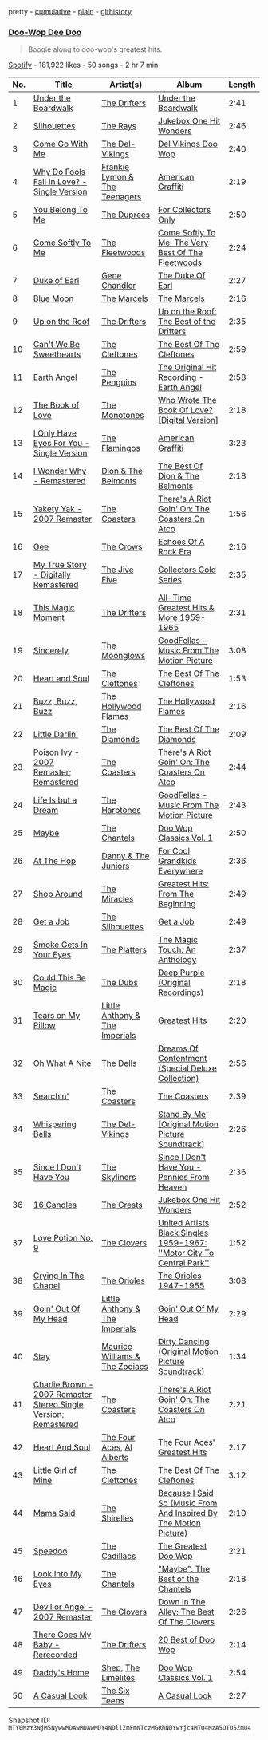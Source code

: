 pretty - [cumulative](/playlists/cumulative/37i9dQZF1DX9GxQjEBVviW.md) - [plain](/playlists/plain/37i9dQZF1DX9GxQjEBVviW) - [githistory](https://github.githistory.xyz/mackorone/spotify-playlist-archive/blob/main/playlists/plain/37i9dQZF1DX9GxQjEBVviW)

### [Doo\-Wop Dee Doo](https://open.spotify.com/playlist/37i9dQZF1DX9GxQjEBVviW)

> ​Boogie along to doo\-wop's greatest hits.

[Spotify](https://open.spotify.com/user/spotify) - 181,922 likes - 50 songs - 2 hr 7 min

| No. | Title | Artist(s) | Album | Length |
|---|---|---|---|---|
| 1 | [Under the Boardwalk](https://open.spotify.com/track/65jrjEhWfAvysKfnojk1i0) | [The Drifters](https://open.spotify.com/artist/1FqqOl9itIUpXr4jZPIVoT) | [Under the Boardwalk](https://open.spotify.com/album/7AgI5vniflcbh86Znea7yM) | 2:41 |
| 2 | [Silhouettes](https://open.spotify.com/track/5P9EI5iZRctJ0QcarKmraH) | [The Rays](https://open.spotify.com/artist/3owdLGoMpuTwee9KIh1Ibv) | [Jukebox One Hit Wonders](https://open.spotify.com/album/7DtncHfVoKT9zAuP5s6FHE) | 2:46 |
| 3 | [Come Go With Me](https://open.spotify.com/track/4eRdlW0SvlRpq285jI9uf5) | [The Del\-Vikings](https://open.spotify.com/artist/10xLCBOlt2NhclsRmrOvX5) | [Del Vikings Doo Wop](https://open.spotify.com/album/0GalVuWWpgt6JrmEb8MwLa) | 2:40 |
| 4 | [Why Do Fools Fall In Love? \- Single Version](https://open.spotify.com/track/0QlHvmgHQ66FFaSbKkVYJM) | [Frankie Lymon & The Teenagers](https://open.spotify.com/artist/40Zt6u0Ig5vXtrq0htgqvt) | [American Graffiti](https://open.spotify.com/album/3ZQMECQRA5pu9YP6LtiiIC) | 2:19 |
| 5 | [You Belong To Me](https://open.spotify.com/track/1bgKnEPujoiQzz0pc6gdt7) | [The Duprees](https://open.spotify.com/artist/6nYTjfJFNic9m83TROYHUS) | [For Collectors Only](https://open.spotify.com/album/0pcBefwnYyOH6eaRAQYIRZ) | 2:50 |
| 6 | [Come Softly To Me](https://open.spotify.com/track/603N4XGJUTbK760GLCvIIs) | [The Fleetwoods](https://open.spotify.com/artist/673J686eeEXMYJorgQ70lX) | [Come Softly To Me: The Very Best Of The Fleetwoods](https://open.spotify.com/album/53Z6bXyBJ7tlRtMettF6Uq) | 2:24 |
| 7 | [Duke of Earl](https://open.spotify.com/track/6Hy22YDN9HJMRlJP1LwnJy) | [Gene Chandler](https://open.spotify.com/artist/52uMkSFt2RVO6XxTEt5VeW) | [The Duke Of Earl](https://open.spotify.com/album/2VmU63FIBsGgQYItCvsYkl) | 2:27 |
| 8 | [Blue Moon](https://open.spotify.com/track/2CghtwfbA6zkqfxRlSsSJG) | [The Marcels](https://open.spotify.com/artist/1JQYskbOoudT9cylam24a3) | [The Marcels](https://open.spotify.com/album/7aRLy6IzAiasWqxy62lubc) | 2:16 |
| 9 | [Up on the Roof](https://open.spotify.com/track/2806jBTs12WAfzFImSxJzL) | [The Drifters](https://open.spotify.com/artist/1FqqOl9itIUpXr4jZPIVoT) | [Up on the Roof: The Best of the Drifters](https://open.spotify.com/album/2hnrAozjkiXgE1Xe2X4Fq3) | 2:35 |
| 10 | [Can't We Be Sweethearts](https://open.spotify.com/track/6vF8EUUjVNkKf1Yb2lmovx) | [The Cleftones](https://open.spotify.com/artist/55vDUEAKaeyEYSlzm5rRyf) | [The Best Of The Cleftones](https://open.spotify.com/album/4Ww5jdBeQfopiPnKvbYEcN) | 2:59 |
| 11 | [Earth Angel](https://open.spotify.com/track/75Mwp7YsQRk0ZBq1lOdL2T) | [The Penguins](https://open.spotify.com/artist/6lOk7hCr8x3O9vHwylXyHR) | [The Original Hit Recording \- Earth Angel](https://open.spotify.com/album/42sz9A7lXIP7qmMkFh3sOQ) | 2:58 |
| 12 | [The Book of Love](https://open.spotify.com/track/1N131UBLlYAUJNVpHOfEc1) | [The Monotones](https://open.spotify.com/artist/39aV9if9R4QuPZxrJsxc9a) | [Who Wrote The Book Of Love? \[Digital Version\]](https://open.spotify.com/album/2Bpr0LzFjdDjBHKsT9JxOV) | 2:18 |
| 13 | [I Only Have Eyes For You \- Single Version](https://open.spotify.com/track/3pHKy8Vmwi52p7V9ADdmTU) | [The Flamingos](https://open.spotify.com/artist/6iygtKnPG7TRvDaTYcLOd6) | [American Graffiti](https://open.spotify.com/album/3ZQMECQRA5pu9YP6LtiiIC) | 3:23 |
| 14 | [I Wonder Why \- Remastered](https://open.spotify.com/track/5ta9IiShIAlXs38xpdkEaH) | [Dion & The Belmonts](https://open.spotify.com/artist/2loYllWFfoWpoxC5YrJKc4) | [The Best Of Dion & The Belmonts](https://open.spotify.com/album/4XCCPbgyV1L06tIZmQYFwu) | 2:18 |
| 15 | [Yakety Yak \- 2007 Remaster](https://open.spotify.com/track/3Lbxie6whOW4eMt4jtI32k) | [The Coasters](https://open.spotify.com/artist/3QZKZBEmr54lAVI5XvmjnM) | [There's A Riot Goin' On: The Coasters On Atco](https://open.spotify.com/album/1oi6aLPgSAwv3352Jtmjku) | 1:56 |
| 16 | [Gee](https://open.spotify.com/track/2FmGxujlxCoOMFLEY6XQ9W) | [The Crows](https://open.spotify.com/artist/2zee4amgZunaTl3YyLz1iG) | [Echoes Of A Rock Era](https://open.spotify.com/album/61w6Wg7Xli7dxZx2GrTZgi) | 2:16 |
| 17 | [My True Story \- Digitally Remastered](https://open.spotify.com/track/3V3FNxI4qfqtJUN6NYfE81) | [The Jive Five](https://open.spotify.com/artist/2HWsf577KqaPhXyBFzei7L) | [Collectors Gold Series](https://open.spotify.com/album/1fP6tO7l2L2z68myCVAaE4) | 2:35 |
| 18 | [This Magic Moment](https://open.spotify.com/track/4vBDAxKllafwCMDWD76atv) | [The Drifters](https://open.spotify.com/artist/1FqqOl9itIUpXr4jZPIVoT) | [All\-Time Greatest Hits & More 1959\-1965](https://open.spotify.com/album/4Pazwl8nUfQj49K6xyADQ7) | 2:31 |
| 19 | [Sincerely](https://open.spotify.com/track/0a80x0s1pnRabaBIZgIZoT) | [The Moonglows](https://open.spotify.com/artist/1sZwQg2rvSlGhkG218SouM) | [GoodFellas \- Music From The Motion Picture](https://open.spotify.com/album/5MfaOJg3VO99QZxvyZC30B) | 3:08 |
| 20 | [Heart and Soul](https://open.spotify.com/track/5XoYj1BbiLSzBjhPoMv09C) | [The Cleftones](https://open.spotify.com/artist/55vDUEAKaeyEYSlzm5rRyf) | [The Best Of The Cleftones](https://open.spotify.com/album/4Ww5jdBeQfopiPnKvbYEcN) | 1:53 |
| 21 | [Buzz, Buzz, Buzz](https://open.spotify.com/track/1rhkJsynQ42VnaJanPmNwg) | [The Hollywood Flames](https://open.spotify.com/artist/121nZKKBmAkL8NKaXY0rkC) | [The Hollywood Flames](https://open.spotify.com/album/6ezr8YCNogJhJv0ggSRtET) | 2:16 |
| 22 | [Little Darlin'](https://open.spotify.com/track/0f7JTPN46BnWiRGb5A1fft) | [The Diamonds](https://open.spotify.com/artist/3s9kaLrpplvv4vIzZBYPga) | [The Best Of The Diamonds](https://open.spotify.com/album/5zsNB8XxgBrMHJeQjYJ7QH) | 2:09 |
| 23 | [Poison Ivy \- 2007 Remaster; Remastered](https://open.spotify.com/track/5sbN2KexToBTtNiuhwysxo) | [The Coasters](https://open.spotify.com/artist/3QZKZBEmr54lAVI5XvmjnM) | [There's A Riot Goin' On: The Coasters On Atco](https://open.spotify.com/album/1oi6aLPgSAwv3352Jtmjku) | 2:44 |
| 24 | [Life Is but a Dream](https://open.spotify.com/track/6CJnPLGcsyFErEoJb6gHFK) | [The Harptones](https://open.spotify.com/artist/3ldj7TJdwN9Ei96ZIUU3M7) | [GoodFellas \- Music From The Motion Picture](https://open.spotify.com/album/5MfaOJg3VO99QZxvyZC30B) | 2:43 |
| 25 | [Maybe](https://open.spotify.com/track/3OQws3wO9koGb1g2QP2YsN) | [The Chantels](https://open.spotify.com/artist/08kLJJHCIH3KZGk4FZmWSK) | [Doo Wop Classics Vol\. 1](https://open.spotify.com/album/74o0BLyhgBt6bvNqflYNmp) | 2:50 |
| 26 | [At The Hop](https://open.spotify.com/track/0X1rGmNiBAdqpkeWlaZbmi) | [Danny & The Juniors](https://open.spotify.com/artist/6Ahm6X9wSKXitavOvu0XzY) | [For Cool Grandkids Everywhere](https://open.spotify.com/album/32xVr7I4Aj0RqHYRTsQx0a) | 2:36 |
| 27 | [Shop Around](https://open.spotify.com/track/1VMncXCJ34SIAosUKhzjHy) | [The Miracles](https://open.spotify.com/artist/6TqQLejnHXMGr7KcegxUND) | [Greatest Hits: From The Beginning](https://open.spotify.com/album/5XmTHDRdxXFdrctu02TLMP) | 2:49 |
| 28 | [Get a Job](https://open.spotify.com/track/21NhrNOfIoakyWISXUMkFN) | [The Silhouettes](https://open.spotify.com/artist/5LmehwqsJa7a4Ya5SaqXpx) | [Get a Job](https://open.spotify.com/album/28pRA1gcndMkuHd0LI9EN9) | 2:49 |
| 29 | [Smoke Gets In Your Eyes](https://open.spotify.com/track/1jTkRvUHQhh2v77G5KOyYW) | [The Platters](https://open.spotify.com/artist/6KWcxMWVNVIYbdOQyJtsSy) | [The Magic Touch: An Anthology](https://open.spotify.com/album/6qV2qBClHsKwdfbzQfBUFC) | 2:37 |
| 30 | [Could This Be Magic](https://open.spotify.com/track/4OkVQKZpYeuZaCJ7pjNGMc) | [The Dubs](https://open.spotify.com/artist/33rjua7RFjy9GwqKWnbnGJ) | [Deep Purple \(Original Recordings\)](https://open.spotify.com/album/6jul8eX6ZcgkvwVSsfbki1) | 2:18 |
| 31 | [Tears on My Pillow](https://open.spotify.com/track/07ePHsQ0SopWrnCbNjNC2D) | [Little Anthony & The Imperials](https://open.spotify.com/artist/3PF1KBeHYb14yKgsiE693V) | [Greatest Hits](https://open.spotify.com/album/5f1KMzQPkGnHOerwnOkHSV) | 2:20 |
| 32 | [Oh What A Nite](https://open.spotify.com/track/1S5eC9PiwzHG6QkVeQYbWn) | [The Dells](https://open.spotify.com/artist/0wbrRIw2po5DV4LeaHw55S) | [Dreams Of Contentment \(Special Deluxe Collection\)](https://open.spotify.com/album/1d010u6FB9UIUlk2P9BRYI) | 2:56 |
| 33 | [Searchin'](https://open.spotify.com/track/5DCqNn752dBJbjM6LEtQJU) | [The Coasters](https://open.spotify.com/artist/3QZKZBEmr54lAVI5XvmjnM) | [The Coasters](https://open.spotify.com/album/3HRX7bzilG4zT8CZ6KTdtO) | 2:39 |
| 34 | [Whispering Bells](https://open.spotify.com/track/0VRJtAPuTBrYTfAjVp7HD9) | [The Del\-Vikings](https://open.spotify.com/artist/10xLCBOlt2NhclsRmrOvX5) | [Stand By Me \[Original Motion Picture Soundtrack\]](https://open.spotify.com/album/0Yk5DkDnqOtzPuBzTs6fti) | 2:26 |
| 35 | [Since I Don't Have You](https://open.spotify.com/track/5zgzOyEZPoeQwmXFzW0bPn) | [The Skyliners](https://open.spotify.com/artist/4JeG1IusHcsL2owYnsJ7wk) | [Since I Don't Have You \- Pennies From Heaven](https://open.spotify.com/album/720l9qVPyWsc95YUwR01HE) | 2:36 |
| 36 | [16 Candles](https://open.spotify.com/track/4FgGZFdLekTIjocfAu9Mxd) | [The Crests](https://open.spotify.com/artist/64vw6q9ZBTop3Tf2ol1x4U) | [Jukebox One Hit Wonders](https://open.spotify.com/album/7DtncHfVoKT9zAuP5s6FHE) | 2:52 |
| 37 | [Love Potion No\. 9](https://open.spotify.com/track/4Frd6VT1lsdjiwfAQaSldS) | [The Clovers](https://open.spotify.com/artist/0ckkj0a9CvIJr4h84B0OlN) | [United Artists Black Singles 1959\-1967: ''Motor City To Central Park''](https://open.spotify.com/album/0QIsqKfh4h5dWicuHWSxOC) | 1:52 |
| 38 | [Crying In The Chapel](https://open.spotify.com/track/35vjuw2ttf6OL5vFXY9w5v) | [The Orioles](https://open.spotify.com/artist/4Am5deuAhDuKUJgXmoCQzj) | [The Orioles 1947\-1955](https://open.spotify.com/album/65RsqV8nJL5rPzAkzKjjWa) | 3:08 |
| 39 | [Goin' Out Of My Head](https://open.spotify.com/track/538IUnkjiDgU9Ndhf1wN2f) | [Little Anthony & The Imperials](https://open.spotify.com/artist/3PF1KBeHYb14yKgsiE693V) | [Goin' Out Of My Head](https://open.spotify.com/album/1b5ALXWfAgs3hBrQRD4LMK) | 2:29 |
| 40 | [Stay](https://open.spotify.com/track/5R2DZitRTDYtrkCoJiddct) | [Maurice Williams & The Zodiacs](https://open.spotify.com/artist/43BgumF6B7s0W2mhVkmVO4) | [Dirty Dancing \(Original Motion Picture Soundtrack\)](https://open.spotify.com/album/0mtLFaQ3hL371jsNraRo9g) | 1:34 |
| 41 | [Charlie Brown \- 2007 Remaster Stereo Single Version; Remastered](https://open.spotify.com/track/6t83zAQg9Efca1u1DPL930) | [The Coasters](https://open.spotify.com/artist/3QZKZBEmr54lAVI5XvmjnM) | [There's A Riot Goin' On: The Coasters On Atco](https://open.spotify.com/album/1oi6aLPgSAwv3352Jtmjku) | 2:21 |
| 42 | [Heart And Soul](https://open.spotify.com/track/6UVPuIgNTVNpqyX3YGoj1T) | [The Four Aces](https://open.spotify.com/artist/542GsScaNnc2Ed8yokKLsy), [Al Alberts](https://open.spotify.com/artist/4WDWA8qWhjKvr40baPlxsq) | [The Four Aces' Greatest Hits](https://open.spotify.com/album/6GfLyMNLMpMayW8kqBDUaL) | 2:17 |
| 43 | [Little Girl of Mine](https://open.spotify.com/track/6YI7hHSjotVuw7czjRNCBN) | [The Cleftones](https://open.spotify.com/artist/55vDUEAKaeyEYSlzm5rRyf) | [The Best Of The Cleftones](https://open.spotify.com/album/4Ww5jdBeQfopiPnKvbYEcN) | 3:12 |
| 44 | [Mama Said](https://open.spotify.com/track/5sGeyWYDvUIF7QjERNCY7L) | [The Shirelles](https://open.spotify.com/artist/0x83OBqixqdCHnStP5VMcn) | [Because I Said So \(Music From And Inspired By The Motion Picture\)](https://open.spotify.com/album/70gDHlCYONYFiaHZj98hLY) | 2:10 |
| 45 | [Speedoo](https://open.spotify.com/track/4UGr3S283MmxmRIq83xoWq) | [The Cadillacs](https://open.spotify.com/artist/5ye4TzZU2L7cxiQgCZoJUH) | [The Greatest Doo Wop](https://open.spotify.com/album/4RkJZbzTvIZOD3lyMUDYtv) | 2:21 |
| 46 | [Look into My Eyes](https://open.spotify.com/track/4VcYXEr0gaRPK9V5KDDjX7) | [The Chantels](https://open.spotify.com/artist/08kLJJHCIH3KZGk4FZmWSK) | ["Maybe": The Best of the Chantels](https://open.spotify.com/album/1HQAVqEPsz4dZPX9AjHA86) | 2:18 |
| 47 | [Devil or Angel \- 2007 Remaster](https://open.spotify.com/track/1YKj6Yx5bHj15lThWYkKCz) | [The Clovers](https://open.spotify.com/artist/0ckkj0a9CvIJr4h84B0OlN) | [Down In The Alley: The Best Of The Clovers](https://open.spotify.com/album/39FLNjOqur5u3WbvsoFg6S) | 2:26 |
| 48 | [There Goes My Baby \- Rerecorded](https://open.spotify.com/track/3ntA3FI3FR18yPO9snKvZ3) | [The Drifters](https://open.spotify.com/artist/1FqqOl9itIUpXr4jZPIVoT) | [20 Best of Doo Wop](https://open.spotify.com/album/7q4HXnmWEyMJLQIqnGZTH5) | 2:14 |
| 49 | [Daddy's Home](https://open.spotify.com/track/6pLYCkA0j6dcjMSP4IrgxW) | [Shep](https://open.spotify.com/artist/4FrUg4jMTAlZHhBsOIYGJV), [The Limelites](https://open.spotify.com/artist/2pEAs011HTyChRqX8VR8lW) | [Doo Wop Classics Vol\. 1](https://open.spotify.com/album/74o0BLyhgBt6bvNqflYNmp) | 2:54 |
| 50 | [A Casual Look](https://open.spotify.com/track/5AEQIUw4f0Sbpjm5HFFLD5) | [The Six Teens](https://open.spotify.com/artist/1n0PTPiHxmlkU7ND1HVFZQ) | [A Casual Look](https://open.spotify.com/album/2ZTGmmSaSekHmAFVuT7v83) | 2:27 |

Snapshot ID: `MTY0MzY3NjM5NywwMDAwMDAwMDY4NDllZmFmNTczMGRhNDYwYjc4MTQ4MzA5OTU5ZmU4`